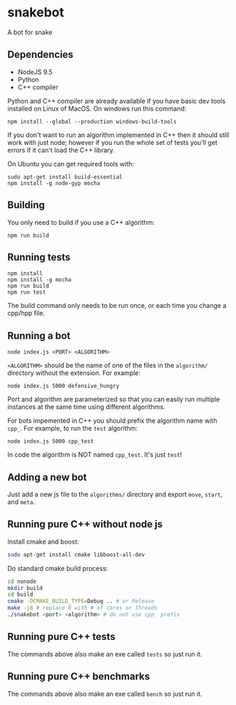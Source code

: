 # snakebot

A bot for snake

## Dependencies

* NodeJS 9.5
* Python
* C++ compiler

Python and C++ compiler are already available if you have basic dev tools installed on Linux of MacOS. On windows run this
command:

```
npm install --global --production windows-build-tools
```

If you don't want to run an algorithm implemented in C++ then it should still work with just node; however
if you run the whole set of tests you'll get errors if it can't load the C++ library.

On Ubuntu you can get required tools with:

```
sudo apt-get install build-essential
npm install -g node-gyp mocha
```

## Building

You only need to build if you use a C++ algorithm:

```
npm run build
```

## Running tests

```
npm install
npm install -g mocha
npm run build
npm run test
```

The build command only needs to be run once, or each time you change a cpp/hpp file.

## Running a bot

```
node index.js <PORT> <ALGORITHM>
```

`<ALGORITHM>` should be the name of one of the files in the `algorithm/` directory without the extension. For example:

```
node index.js 5000 defensive_hungry
```

Port and algorithm are parameterized so that you can easily run multiple instances at the same time using different algorithms.

For bots impemented in C++ you should prefix the algorithm name with `cpp_`. For example, to run the `test` algorithm:

```
node index.js 5000 cpp_test
```

In code the algorithm is NOT named `cpp_test`. It's just `test`!

## Adding a new bot

Just add a new js file to the `algorithms/` directory and export `move`, `start`, and `meta`.

## Running pure C++ without node js

Install cmake and boost:

```bash
sudo apt-get install cmake libboost-all-dev
```

Do standard cmake build process:

```bash
cd nonode
mkdir build
cd build
cmake -DCMAKE_BUILD_TYPE=Debug .. # or Release
make -j8 # replace 8 with # of cores or threads
./snakebot <port> <algorithm> # do not use cpp_ prefix
```

## Running pure C++ tests

The commands above also make an exe called `tests` so just run it.

## Running pure C++ benchmarks

The commands above also make an exe called `bench` so just run it.
